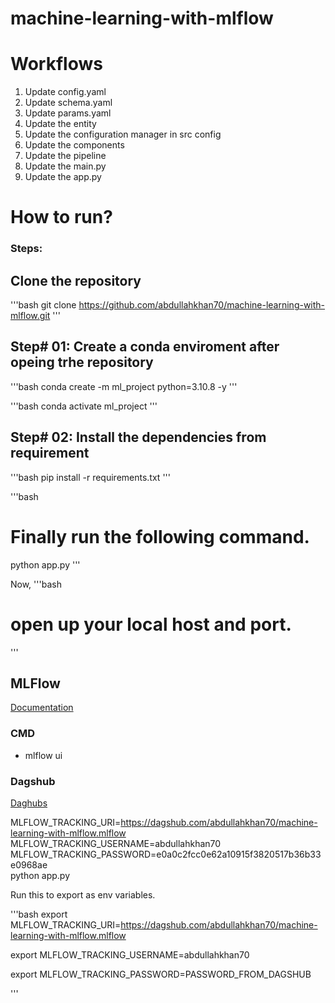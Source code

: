 # machine-learning-with-mlflow

# Workflows

1. Update config.yaml
2. Update schema.yaml
3. Update params.yaml
4. Update the entity
5. Update the configuration manager in src config
6. Update the components
7. Update the pipeline
8. Update the main.py
9. Update the app.py


# How to run?

### Steps:

## Clone the repository

'''bash
git clone https://github.com/abdullahkhan70/machine-learning-with-mlflow.git
'''
## Step# 01: Create a conda enviroment after opeing trhe repository

'''bash
conda create -m ml_project python=3.10.8 -y
'''

'''bash
conda activate ml_project
'''

## Step# 02: Install the dependencies from requirement

'''bash
pip install -r requirements.txt
'''

'''bash
# Finally run the following command.
python app.py
'''

Now,
'''bash
# open up your local host and port.
'''

## MLFlow
[Documentation](https://mlflow.org/docs/latest/index.html)


### CMD
- mlflow ui

### Dagshub
[Daghubs](https://dagshub.com/)

MLFLOW_TRACKING_URI=https://dagshub.com/abdullahkhan70/machine-learning-with-mlflow.mlflow \
MLFLOW_TRACKING_USERNAME=abdullahkhan70 \
MLFLOW_TRACKING_PASSWORD=e0a0c2fcc0e62a10915f3820517b36b33e0968ae \
python app.py

Run this to export as env variables.

'''bash
export MLFLOW_TRACKING_URI=https://dagshub.com/abdullahkhan70/machine-learning-with-mlflow.mlflow

export MLFLOW_TRACKING_USERNAME=abdullahkhan70

export MLFLOW_TRACKING_PASSWORD=PASSWORD_FROM_DAGSHUB

'''